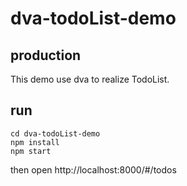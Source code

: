 # dva-todoList-demo
## production
This demo use dva to realize TodoList.
## run
```
cd dva-todoList-demo
npm install
npm start
```
then open http://localhost:8000/#/todos
